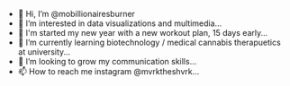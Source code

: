 - 👋 Hi, I’m @mobillionairesburner
- 👀 I’m interested in data visualizations and multimedia...
- 🌹 I'm started my new year with a new workout plan, 15 days early...
- 🌱 I’m currently learning biotechnology / medical cannabis therapuetics at university...
- 🤕 I’m looking to grow my communication skills...
- 📫 How to reach me instagram @mvrktheshvrk...

<!---
mobillionairesburner/mobillionairesburner is a ✨ special ✨ repository because its `README.md` (this file) appears on your GitHub profile.
You can click the Preview link to take a look at your changes.
--->
